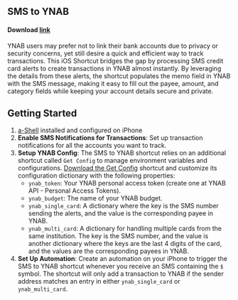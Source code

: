 ## SMS to YNAB

#### Download [link](https://www.icloud.com/shortcuts/dcccf20df35d4d0a961e29ea627257db)

YNAB users may prefer not to link their bank accounts due to privacy or security concerns, yet still desire a quick and efficient way to track transactions. This iOS Shortcut bridges the gap by processing SMS credit card alerts to create transactions in YNAB almost instantly. By leveraging the details from these alerts, the shortcut populates the memo field in YNAB with the SMS message, making it easy to fill out the payee, amount, and category fields while keeping your account details secure and private.

## Getting Started

1. [a-Shell](https://apps.apple.com/us/app/a-shell/id1473805438) installed and configured on iPhone
1. **Enable SMS Notifications for Transactions**: Set up transaction notifications for all the accounts you want to track.
1. **Setup YNAB Config**: The SMS to YNAB shortcut relies on an additional shortcut called `Get Config` to manage environment variables and configurations. [Download the Get Config](https://www.icloud.com/shortcuts/d004d3c2b5f54ac0b3a6945ae753475c) shortcut and customize its configuration dictionary with the following properties:
    * `ynab_token`: Your YNAB personal access token (create one at YNAB API - Personal Access Tokens).
    * `ynab_budget`: The name of your YNAB budget.
    * `ynab_single_card`: A dictionary where the key is the SMS number sending the alerts, and the value is the corresponding payee in YNAB.
    * `ynab_multi_card`: A dictionary for handling multiple cards from the same institution. The key is the SMS number, and the value is another dictionary where the keys are the last 4 digits of the card, and the values are the corresponding payees in YNAB.
1. **Set Up Automation**: Create an automation on your iPhone to trigger the SMS to YNAB shortcut whenever you receive an SMS containing the `$` symbol. The shortcut will only add a transaction to YNAB if the sender address matches an entry in either `ynab_single_card` or `ynab_multi_card`.
